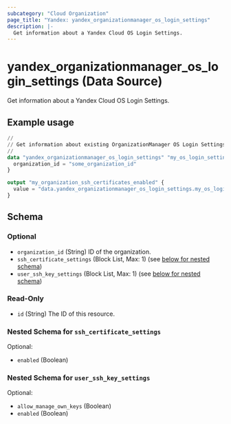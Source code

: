 ```yaml
---
subcategory: "Cloud Organization"
page_title: "Yandex: yandex_organizationmanager_os_login_settings"
description: |-
  Get information about a Yandex Cloud OS Login Settings.
---
```


# yandex_organizationmanager_os_login_settings (Data Source)

Get information about a Yandex Cloud OS Login Settings.

## Example usage

```terraform
//
// Get information about existing OrganizationManager OS Login Settings.
//
data "yandex_organizationmanager_os_login_settings" "my_os_login_settings_settings" {
  organization_id = "some_organization_id"
}

output "my_organization_ssh_certificates_enabled" {
  value = "data.yandex_organizationmanager_os_login_settings.my_os_login_settings.ssh_certificate_settings.0.enabled"
}
```

<!-- schema generated by tfplugindocs -->
## Schema

### Optional

- `organization_id` (String) ID of the organization.
- `ssh_certificate_settings` (Block List, Max: 1) (see [below for nested schema](#nestedblock--ssh_certificate_settings))
- `user_ssh_key_settings` (Block List, Max: 1) (see [below for nested schema](#nestedblock--user_ssh_key_settings))

### Read-Only

- `id` (String) The ID of this resource.

<a id="nestedblock--ssh_certificate_settings"></a>
### Nested Schema for `ssh_certificate_settings`

Optional:

- `enabled` (Boolean)


<a id="nestedblock--user_ssh_key_settings"></a>
### Nested Schema for `user_ssh_key_settings`

Optional:

- `allow_manage_own_keys` (Boolean)
- `enabled` (Boolean)
